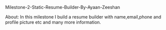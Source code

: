 
Milestone-2-Static-Resume-Builder-By-Ayaan-Zeeshan


About:
In this milestone I build a resume builder with name,email,phone and profile picture etc and many more information.

